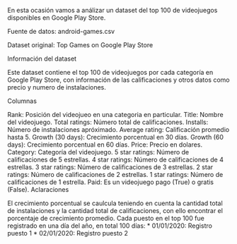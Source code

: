 En esta ocasión vamos a análizar un dataset del top 100 de videojuegos disponibles en Google Play Store.

Fuente de datos: android-games.csv

Dataset original: Top Games on Google Play Store

Información del dataset

Este dataset contiene el top 100 de videojuegos por cada categoría en Google Play Store, con información de las calificaciones y otros datos como precio y numero de instalaciones.

Columnas

Rank: Posición del videojueo en una categoria en particular.
Title: Nombre del videojuego.
Total ratings: Número total de calificaciones.
Installs: Número de instalaciones apróximado.
Average rating: Calificación promedio hasta 5.
Growth (30 days): Crecimiento porcentual en 30 días.
Growth (60 days): Crecimiento porcentual en 60 días.
Price: Precio en dolares.
Category: Categoría del videojuego.
5 star ratings: Número de calificaciones de 5 estrellas.
4 star ratings: Número de calificaciones de 4 estrellas.
3 star ratings: Número de calificaciones de 3 estrellas.
2 star ratings: Número de calificaciones de 2 estrellas.
1 star ratings: Número de calificaciones de 1 estrella.
Paid: Es un videojuego pago (True) o gratis (False).
Aclaraciones

El crecimiento porcentual se caulcula teniendo en cuenta la cantidad total de instalaciones y la cantidad total de calificaciones, con ello encontrar el porcentaje de crecimiento promedio.
Cada puesto en el top 100 fue registrado en una día del año, en total 100 días: * 01/01/2020: Registro puesto 1 * 02/01/2020: Registro puesto 2